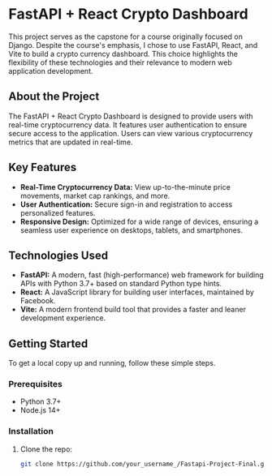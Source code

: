 # FastAPI + React Crypto Dashboard

This project serves as the capstone for a course originally focused on Django. Despite the course's emphasis, I chose to use FastAPI, React, and Vite to build a crypto currency dashboard. This choice highlights the flexibility of these technologies and their relevance to modern web application development.

## About the Project

The FastAPI + React Crypto Dashboard is designed to provide users with real-time cryptocurrency data. It features user authentication to ensure secure access to the application. Users can view various cryptocurrency metrics that are updated in real-time.

## Key Features

- **Real-Time Cryptocurrency Data:** View up-to-the-minute price movements, market cap rankings, and more.
- **User Authentication:** Secure sign-in and registration to access personalized features.
- **Responsive Design:** Optimized for a wide range of devices, ensuring a seamless user experience on desktops, tablets, and smartphones.

## Technologies Used

- **FastAPI:** A modern, fast (high-performance) web framework for building APIs with Python 3.7+ based on standard Python type hints.
- **React:** A JavaScript library for building user interfaces, maintained by Facebook.
- **Vite:** A modern frontend build tool that provides a faster and leaner development experience.

## Getting Started

To get a local copy up and running, follow these simple steps.

### Prerequisites

- Python 3.7+
- Node.js 14+

### Installation

1. Clone the repo:
   ```sh
   git clone https://github.com/your_username_/Fastapi-Project-Final.git
